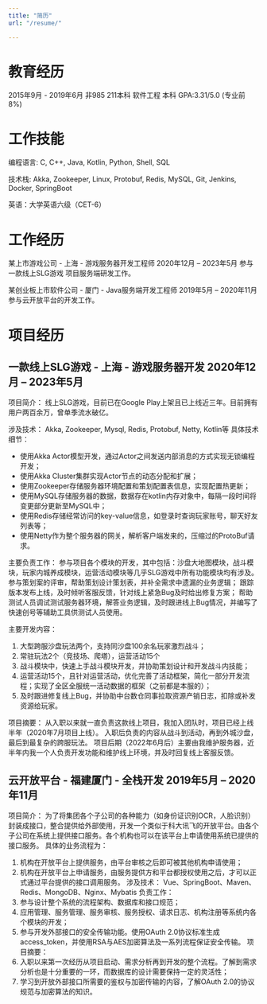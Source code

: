 ```yaml
---
title: "简历"
url: "/resume/"

---
```

# 教育经历
2015年9月 - 2019年6月
非985 211本科 软件工程 
本科  GPA:3.31/5.0 (专业前8%)

# 工作技能
编程语言:  C, C++, Java, Kotlin, Python, Shell, SQL

技术栈:   Akka, Zookeeper, Linux, Protobuf, Redis, MySQL, Git,  Jenkins, Docker, SpringBoot 

英语：大学英语六级（CET-6）

# 工作经历
某上市游戏公司 - 上海 - 游戏服务器开发工程师   2020年12月 – 2023年5月
参与 一款线上SLG游戏 项目服务端研发工作。

某创业板上市软件公司 - 厦门 - Java服务端开发工程师    2019年5月 – 2020年11月
参与云开放平台的开发工作。

# 项目经历
## 一款线上SLG游戏 - 上海 - 游戏服务器开发   2020年12月 – 2023年5月
项目简介：
线上SLG游戏，目前已在Google Play上架且已上线近三年。目前拥有用户两百余万，曾单季流水破亿。

涉及技术：
Akka, Zookeeper, Mysql, Redis, Protobuf, Netty, Kotlin等
具体技术细节：
- 使用Akka Actor模型开发，通过Actor之间发送内部消息的方式实现无锁编程开发；
- 使用Akka Cluster集群实现Actor节点的动态分配和扩展；
- 使用Zookeeper存储服务器环境配置和策划配置表信息，实现配置热更新；
- 使用MySQL存储服务器的数据，数据存在kotlin内存对象中，每隔一段时间将变更部分更新至MySQL中；
- 使用Redis存储经常访问的key-value信息，如登录时查询玩家账号，聊天好友列表等；
- 使用Netty作为整个服务器的网关，解析客户端发来的，压缩过的ProtoBuf请求。

主要负责工作：
参与项目各个模块的开发，其中包括：沙盘大地图模块，战斗模块，玩家内城养成模块，运营活动模块等几乎SLG游戏中所有功能模块均有涉及。
参与策划案的评审，帮助策划设计策划表，并补全需求中遗漏的业务逻辑；
跟踪版本发布上线，及时倾听客服反馈，针对线上紧急Bug及时给出修复方案；
帮助测试人员调试测试服务器环境，解答业务逻辑，及时跟进线上Bug情况，并编写了快速创号等辅助工具供测试人员使用。

主要开发内容：
1. 大型跨服沙盘玩法两个，支持同沙盘100余名玩家激烈战斗；
2. 常驻玩法2个（竞技场、爬塔），运营活动15个
3. 战斗模块中，快速上手战斗模块开发，并协助策划设计和开发战斗内技能；
4. 运营活动15个，且针对运营活动，优化完善了活动框架，简化一部分开发流程；实现了全区全服统一活动数据的框架（之前都是本服的）；
5. 及时跟进修复线上Bug，并协助中台数仓同事拉取资源产销日志，扣除或补发资源给玩家。

项目摘要：
从入职以来就一直负责这款线上项目，我加入团队时，项目已经上线半年（2020年7月项目上线）。 入职后负责的内容从战斗到活动，再到外城沙盘，最后到最复杂的跨服玩法。
项目后期（2022年6月后）主要由我维护服务器，近半年内我一个人负责开发功能和维护线上环境，并及时回复线上客服反馈。

## 云开放平台 - 福建厦门 - 全栈开发 2019年5月 – 2020年11月
项目简介：
为了将集团各个子公司的各种能力（如身份证识别OCR，人脸识别）封装成接口，整合提供给外部使用，开发一个类似于科大讯飞的开放平台。由各个子公司在系统上提供接口服务。各个机构也可以在该平台上申请使用系统已提供的接口服务。
具体的业务流程为：
1. 机构在开放平台上提供服务，由平台审核之后即可被其他机构申请使用；
2. 机构在开放平台上申请服务，由服务提供方和平台都授权使用之后，才可以正式通过平台提供的接口调用服务。
涉及技术：
Vue、SpringBoot、Maven、Redis、MongoDB、Nginx、Mybatis
负责工作：
1. 参与设计整个系统的流程架构、数据库和接口规范；
2. 应用管理、服务管理、服务审核、服务授权、请求日志、机构注册等系统内各个模块的开发；
3. 参与开发外部接口的安全传输功能。使用OAuth 2.0协议标准生成access_token，并使用RSA与AES加密算法及一系列流程保证安全传输。
项目摘要：
1. 入职以来第一次经历从项目启动、需求分析再到开发的整个流程。了解到需求分析也是十分重要的一环，而数据库的设计需要保持一定的灵活性；
2. 学习到开放外部接口所需要的鉴权与加密传输的内容，了解OAuth 2.0的协议规范与加密算法的知识。




